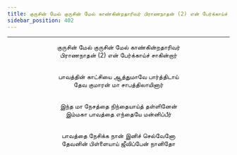 ```yaml
---
title: குருசின் மேல் குருசின் மேல் காண்கின்றதாரிவர் பிராணநாதன் (2) என் பேர்க்காய்ச் சாகின்றார்
sidebar_position: 402
---
```


---
<center>
குருசின் மேல் குருசின் மேல் காண்கின்றதாரிவர்<br/>
பிராணநாதன் (2) என் பேர்க்காய்ச் சாகின்றார்<br/><br/>

பாவத்தின் காட்சியை ஆத்துமாவே பார்த்திடாய்<br/>
தேவ குமாரன் மா சாபத்திலாயினார்<br/><br/>

இந்த மா நேசத்தை நிந்தையாய்த் தள்ளினேன்<br/>
இம்மகா பாவத்தை எந்தையே மன்னிப்பீர்<br/><br/>

பாவத்தை நேசிக்க நான் இனிச் செல்வேனோ<br/>
தேவனின் பிள்ளையாய் ஜீவிப்பேன் நானிதோ
</center>